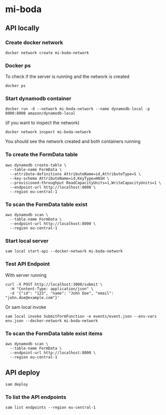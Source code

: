 # mi-boda



## API locally

### Create docker network
```
docker network create mi-boda-network
```

### Docker ps

To check if the server is running and the network is created

```
docker ps
```

### Start dynamodb container

```
docker run -d --network mi-boda-network --name dynamodb-local -p 8000:8000 amazon/dynamodb-local
```

(if you want to inspect the network)
```
docker network inspect mi-boda-network
```

You should see the network created and both containers running


### To create the FormData table

```
aws dynamodb create-table \
  --table-name FormData \
  --attribute-definitions AttributeName=id,AttributeType=S \
  --key-schema AttributeName=id,KeyType=HASH \
  --provisioned-throughput ReadCapacityUnits=1,WriteCapacityUnits=1 \
  --endpoint-url http://localhost:8000 \
  --region eu-central-1
```

### To scan the FormData table exist 

```
aws dynamodb scan \
  --table-name FormData \
  --endpoint-url http://localhost:8000 \
  --region eu-central-1
``` 


### Start local server
```
sam local start-api --docker-network mi-boda-network  
```

### Test API Endpoint

With server running
```
curl -X POST http://localhost:3000/submit \
  -H "Content-Type: application/json" \
  -d '{"id": "123", "name": "John Doe", "email": "john.doe@example.com"}'
```


Or sam local invoke
```
sam local invoke SubmitFormFunction -e events/event.json --env-vars env.json --docker-network mi-boda-network
```

### To scan the FormData table exist items

```
aws dynamodb scan \
  --table-name FormData \
  --endpoint-url http://localhost:8000 \
  --region eu-central-1
``` 

## API deploy

```
sam deploy 
```

### To list the API endpoints

```
sam list endpoints --region eu-central-1
```